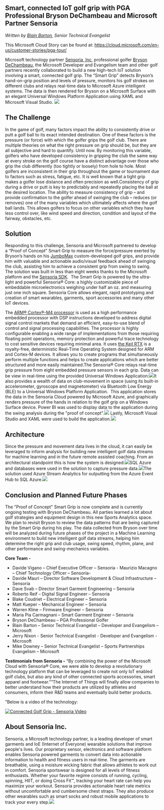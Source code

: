 ## Smart, connected IoT golf grip with PGA Professional Bryson DeChambeau and Microsoft Partner Sensoria

*Written by [Blain Barton](http://aka.ms/blainbarton), Senior Technical Evangelist*

This Microsoft Cloud Story can be found at: https://cloud.microsoft.com/en-us/customer-stories/pga-tour/

Microsoft technology partner [Sensoria, Inc](http://www.sensoriafitness.com), professional golfer [Bryson DeChambeau](http://www.usopen.com/en_US/players/bios/47959.html), the Microsoft Developer and Evangelism team and other golf partners recently collaborated to build a new high-tech IoT solution involving a smart, connected golf grip. The “Smart Grip” detects Bryson’s hand-on-grip position and levels of pressure, monitors his golf strokes on different clubs and relays real-time data to Microsoft Azure intelligent systems. The data is then rendered for Bryson on a Microsoft Surface with an elegant Universal Windows Platform Application using XAML and Microsoft Visual Studio. ![](https://github.com/blainbar/techcasestudies-private/blob/master/images/senvsxaml.png)

## The Challenge ##
In the game of golf, many factors impact the ability to consistently drive or putt a golf ball to its exact intended
destination. One of these factors is the pressure (or force) with which the golfer grips the golf club. There are multiple theories on what the right pressure on grip should be, but they are all subjective and hard to quantify. Until now. By monitoring this variable, golfers who have developed consistency in gripping the club the same way at every stroke on the golf course have a distinct advantage over those who grip the club differently (too tightly or loosely) from hole to hole. Most golfers are inconsistent in their grip throughout the game or tournament due to factors such as stress, fatigue, etc. It is well known that a tight grip makes a golfer lose distance and often precision as well.Consistency of grip during a drive or putt is key to predictably and repeatedly placing the ball at the desired location. The ability to measure consistency of grip – and provide confirmation to the golfer ahead of swinging the club – reduces (or removes) one of the many variables which ultimately affects where the golf ball lands. This allows golfers to focus on other variables which they have less control over, like wind speed and direction, condition and layout of the fairway, obstacles, etc. 

## Solution ##
Responding to this challenge, Sensoria and Microsoft partnered to develop a “Proof of Concept” Smart Grip to measure the force/pressure exerted by Bryson’s hands on his [JumboMax](http://www.jumbomax.com) custom-developed golf grips, and provide him with valuable and actionable audio/visual feedback ahead of swinging the club, assisting him to achieve a consistent grip from swing to swing. The solution was built in less than eight weeks thanks to the Microsoft platform and the [Sensoria SDK](http://www.sensoriafitness.com/developer).  The Smart Grip is powered by the ultra-light and powerful Sensoria® Core: a highly customizable piece of embeddable microelectronics weighing under half an oz. and measuring just one inch square. Sensoria Core allows elegant, rapid prototyping and creation of smart wearables, garments, sport accessories and many other IoT devices.

The [ARM® Cortex®-M4 processor](http://www.arm.com/products/processors/cortex-m/cortex-m4-processor.php) is used as a high performance embedded processor with DSP instructions developed to address digital signal control markets that demand an efficient, easy-to-use blend of control and signal processing capabilities. The processor is highly configurable enabling a wide range of implementations from those requiring floating point operations, memory protection and powerful trace technology to cost sensitive devices requiring minimal area. It uses [the Keil RTX](http://www.arm.com/products/tools/software-tools/mdk-arm/middleware-libraries/rtx-real-time-operating-system.php) is a royalty-free, deterministic Real-Time Operating System designed for ARM and Cortex-M devices. It allows you to create programs that simultaneously perform multiple functions and helps to create applications which are better structured and more easily maintained.The Sensoria® Core relays real-time grip pressure from eight embedded pressure sensors in each grip. Data can be view in real-time using the provided Universal Windows Application:![](https://github.com/blainbar/techcasestudies-private/blob/master/images/senclubs.png)It also provides a wealth of data on club-movement in space (using its built-in accelerometer, gyroscope and magnetometer) via Bluetooth Low Energy (BLE) to a Universal Windows Platform Application.  This application stores the data in the Sensoria Cloud powered by Microsoft Azure, and graphically renders pressure of the hands in relation to the golf grip on a Windows Surface device. Power BI was used to display data to the application during the swing analysis during the "proof of concept".![](https://github.com/blainbar/techcasestudies-private/blob/master/images/senpowerbi.png) Lastly, Microsoft Visual Studio and XAML were used to build the application.![](https://github.com/blainbar/techcasestudies-private/blob/master/images/senvscode.png)

## Architecture ##
Since the pressure and movement data lives in the cloud, it can easily be leveraged to inform analysis for building new intelligent golf data streams for machine learning and in the future remote assisted coaching. From an architectural standpoint this is how the system is designed:![](https://github.com/blainbar/techcasestudies-private/blob/master/images/sendiagram.png)SQL Azure and databases were used in the solution to capture pressure data.![](https://github.com/blainbar/techcasestudies-private/blob/master/images/senstream.png)The solution used Azure Stream Analytics for outputting from the Azure Event Hub to SQL Azure.![](https://github.com/blainbar/techcasestudies-private/blob/master/images/senstreamtopo.png)

## Conclusion and Planned Future Phases ##
The "Proof of Concept" Smart Grip is now complete and is currently ongoing testing with Bryson DeChambeau. All parties learned a lot about golf strategies and equipment design in this new Sports Analytics space. We plan to revisit Bryson to review the data patterns that are being captured by the Smart Grip during his play. The data collected from Bryson over time will be analyzed during future phases of the project in a Machine Learning environment to build new intelligent golf data streams, helping him determine the right grip and club usage, swing speed, rhythm, plane, and other performance and swing-mechanics variables. 

**Core Team -**
- Davide Vigano – Chief Executive Officer – Sensoria - Maurizio Macagno – Chief Technology Officer – Sensoria- 
- Davide Mauri – Director Software Development & Cloud Infrastructure – Sensoria
- Dave Svab – Director Smart Garment Engineering – Sensoria
- Roberto Reif – Digital Signal Engineer – Sensoria
- Blake Coudriet – Electrical Engineer – Sensoria
- Matt Kueper – Mechanical Engineer – Sensoria
- Warren Kline – Firmware Engineer – Sensoria
- Maria Pia Carmagnani – Smart Garment Engineer – Sensoria
- Bryson DeChambeau – PGA Professional Golfer
- Blain Barton – Senior Technical Evangelist – Developer and Evangelism – Microsoft
- Jerry Nixon - Senior Technical Evangelist - Developer and Evangelism - Microsoft
- Mike Downey – Senior Technical Evangelist – Sports Partnerships Evangelism 
– Microsoft

**Testimonials from Sensoria -** 
“By combining the power of the Microsoft Cloud with Sensoria® Core, we were able to develop a revolutionary technology platform that can be leveraged to create not only IoT enabled golf clubs, but also any kind of other connected sports accessories, smart apparel and footwear.”“The Internet of Things will finally allow companies to better understand how their products are utilized by athletes and consumers, inform their R&D teams and eventually build better products.

”Below is a video of the technology:

[![Connected Golf Grip - Sensoria Video](http://img.youtube.com/vi/0IFgFqlt_7g/0.jpg)](https://youtu.be/0IFgFqlt_7g) 

## About Sensoria Inc. ##
Sensoria, a Microsoft technology partner, is a leading developer of smart garments and IoE (Internet of Everyone) wearable solutions that improve people's lives. Our proprietary sensor, electronics and software platform enables Sensoria powered garments to convert data into actionable information to health and fitness users in real-time. The garments are breathable, using a moisture wicking fabric that allows athletes to work out in comfort. Sensoria sportswear is designed for all levels of fitness enthusiasts. Whether your favorite regime consists of running, cycling, spinning, HIIT, or doing Cross Fit™, tracking your heart rate can help you maximize your workout. Sensoria provides actionable heart rate metrics without uncomfortable and cumbersome chest straps. They also produce other wearables such as smart socks and robust mobile applications to track your every step.![](https://github.com/blainbar/techcasestudies-private/blob/master/images/senteam.png)
